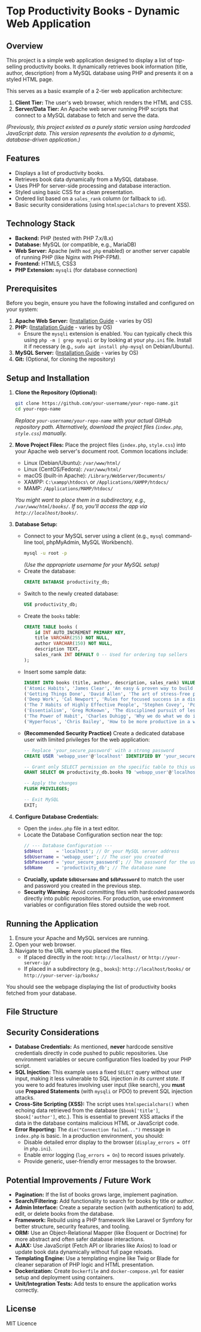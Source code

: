 # Top Productivity Books - Dynamic Web Application

## Overview

This project is a simple web application designed to display a list of top-selling productivity books. It dynamically retrieves book information (title, author, description) from a MySQL database using PHP and presents it on a styled HTML page.

This serves as a basic example of a 2-tier web application architecture:

1.  **Client Tier:** The user's web browser, which renders the HTML and CSS.
2.  **Server/Data Tier:** An Apache web server running PHP scripts that connect to a MySQL database to fetch and serve the data.

*(Previously, this project existed as a purely static version using hardcoded JavaScript data. This version represents the evolution to a dynamic, database-driven application.)*

<!-- Optional: Add a screenshot of the application here -->
<!-- ![Screenshot of the application](link/to/your/screenshot.png) -->

## Features

*   Displays a list of productivity books.
*   Retrieves book data dynamically from a MySQL database.
*   Uses PHP for server-side processing and database interaction.
*   Styled using basic CSS for a clean presentation.
*   Ordered list based on a `sales_rank` column (or fallback to `id`).
*   Basic security considerations (using `htmlspecialchars` to prevent XSS).

## Technology Stack

*   **Backend:** PHP (tested with PHP 7.x/8.x)
*   **Database:** MySQL (or compatible, e.g., MariaDB)
*   **Web Server:** Apache (with `mod_php` enabled) or another server capable of running PHP (like Nginx with PHP-FPM).
*   **Frontend:** HTML5, CSS3
*   **PHP Extension:** `mysqli` (for database connection)

## Prerequisites

Before you begin, ensure you have the following installed and configured on your system:

1.  **Apache Web Server:** ([Installation Guide](https://httpd.apache.org/docs/2.4/install.html) - varies by OS)
2.  **PHP:** ([Installation Guide](https://www.php.net/manual/en/install.php) - varies by OS)
    *   Ensure the `mysqli` extension is enabled. You can typically check this using `php -m | grep mysqli` or by looking at your `php.ini` file. Install it if necessary (e.g., `sudo apt install php-mysql` on Debian/Ubuntu).
3.  **MySQL Server:** ([Installation Guide](https://dev.mysql.com/doc/refman/8.0/en/installing.html) - varies by OS)
4.  **Git:** (Optional, for cloning the repository)

## Setup and Installation

1.  **Clone the Repository (Optional):**
    ```bash
    git clone https://github.com/your-username/your-repo-name.git
    cd your-repo-name
    ```
    *Replace `your-username/your-repo-name` with your actual GitHub repository path.*
    *Alternatively, download the project files (`index.php`, `style.css`) manually.*

2.  **Move Project Files:**
    Place the project files (`index.php`, `style.css`) into your Apache web server's document root. Common locations include:
    *   Linux (Debian/Ubuntu): `/var/www/html/`
    *   Linux (CentOS/Fedora): `/var/www/html/`
    *   macOS (built-in Apache): `/Library/WebServer/Documents/`
    *   XAMPP: `C:\xampp\htdocs\` or `/Applications/XAMPP/htdocs/`
    *   MAMP: `/Applications/MAMP/htdocs/`

    *You might want to place them in a subdirectory, e.g., `/var/www/html/books/`. If so, you'll access the app via `http://localhost/books/`.*

3.  **Database Setup:**
    *   Connect to your MySQL server using a client (e.g., `mysql` command-line tool, phpMyAdmin, MySQL Workbench).
        ```bash
        mysql -u root -p
        ```
        *(Use the appropriate username for your MySQL setup)*
    *   Create the database:
        ```sql
        CREATE DATABASE productivity_db;
        ```
    *   Switch to the newly created database:
        ```sql
        USE productivity_db;
        ```
    *   Create the `books` table:
        ```sql
        CREATE TABLE books (
            id INT AUTO_INCREMENT PRIMARY KEY,
            title VARCHAR(255) NOT NULL,
            author VARCHAR(150) NOT NULL,
            description TEXT,
            sales_rank INT DEFAULT 0 -- Used for ordering top sellers
        );
        ```
    *   Insert some sample data:
        ```sql
        INSERT INTO books (title, author, description, sales_rank) VALUES
        ('Atomic Habits', 'James Clear', 'An easy & proven way to build good habits & break bad ones.', 1),
        ('Getting Things Done', 'David Allen', 'The art of stress-free productivity.', 2),
        ('Deep Work', 'Cal Newport', 'Rules for focused success in a distracted world.', 3),
        ('The 7 Habits of Highly Effective People', 'Stephen Covey', 'Powerful lessons in personal change.', 4),
        ('Essentialism', 'Greg McKeown', 'The disciplined pursuit of less.', 5),
        ('The Power of Habit', 'Charles Duhigg', 'Why we do what we do in life and business.', 6),
        ('Hyperfocus', 'Chris Bailey', 'How to be more productive in a world of distraction.', 7);
        ```
    *   **(Recommended Security Practice)** Create a dedicated database user with limited privileges for the web application:
        ```sql
        -- Replace 'your_secure_password' with a strong password
        CREATE USER 'webapp_user'@'localhost' IDENTIFIED BY 'your_secure_password';

        -- Grant only SELECT permission on the specific table to this user
        GRANT SELECT ON productivity_db.books TO 'webapp_user'@'localhost';

        -- Apply the changes
        FLUSH PRIVILEGES;

        -- Exit MySQL
        EXIT;
        ```

4.  **Configure Database Credentials:**
    *   Open the `index.php` file in a text editor.
    *   Locate the Database Configuration section near the top:
        ```php
        // --- Database Configuration ---
        $dbHost     = 'localhost'; // Or your MySQL server address
        $dbUsername = 'webapp_user'; // The user you created
        $dbPassword = 'your_secure_password'; // The password for the user
        $dbName     = 'productivity_db'; // The database name
        ```
    *   **Crucially, update `$dbUsername` and `$dbPassword`** to match the user and password you created in the previous step.
    *   **Security Warning:** Avoid committing files with hardcoded passwords directly into public repositories. For production, use environment variables or configuration files stored outside the web root.

## Running the Application

1.  Ensure your Apache and MySQL services are running.
2.  Open your web browser.
3.  Navigate to the URL where you placed the files.
    *   If placed directly in the root: `http://localhost/` or `http://your-server-ip/`
    *   If placed in a subdirectory (e.g., `books`): `http://localhost/books/` or `http://your-server-ip/books/`

You should see the webpage displaying the list of productivity books fetched from your database.

## File Structure

## Security Considerations

*   **Database Credentials:** As mentioned, **never** hardcode sensitive credentials directly in code pushed to public repositories. Use environment variables or secure configuration files loaded by your PHP script.
*   **SQL Injection:** This example uses a fixed `SELECT` query without user input, making it less vulnerable to SQL injection *in its current state*. If you were to add features involving user input (like search), you **must** use **Prepared Statements** (with `mysqli` or PDO) to prevent SQL injection attacks.
*   **Cross-Site Scripting (XSS):** The script uses `htmlspecialchars()` when echoing data retrieved from the database (`$book['title']`, `$book['author']`, etc.). This is essential to prevent XSS attacks if the data in the database contains malicious HTML or JavaScript code.
*   **Error Reporting:** The `die("Connection failed...")` message in `index.php` is basic. In a production environment, you should:
    *   Disable detailed error display to the browser (`display_errors = Off` in `php.ini`).
    *   Enable error logging (`log_errors = On`) to record issues privately.
    *   Provide generic, user-friendly error messages to the browser.

## Potential Improvements / Future Work

*   **Pagination:** If the list of books grows large, implement pagination.
*   **Search/Filtering:** Add functionality to search for books by title or author.
*   **Admin Interface:** Create a separate section (with authentication) to add, edit, or delete books from the database.
*   **Framework:** Rebuild using a PHP framework like Laravel or Symfony for better structure, security features, and tooling.
*   **ORM:** Use an Object-Relational Mapper (like Eloquent or Doctrine) for more abstract and often safer database interactions.
*   **AJAX:** Use JavaScript (Fetch API or libraries like Axios) to load or update book data dynamically without full page reloads.
*   **Templating Engine:** Use a templating engine like Twig or Blade for cleaner separation of PHP logic and HTML presentation.
*   **Dockerization:** Create `Dockerfile` and `docker-compose.yml` for easier setup and deployment using containers.
*   **Unit/Integration Tests:** Add tests to ensure the application works correctly.

## License

MIT Licence
